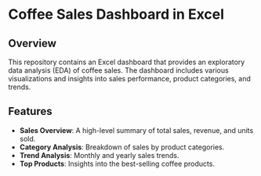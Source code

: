 # Coffee Sales Dashboard in Excel

## Overview
This repository contains an Excel dashboard that provides an exploratory data analysis (EDA) of coffee sales. The dashboard includes various visualizations and insights into sales performance, product categories, and trends.

## Features
- **Sales Overview**: A high-level summary of total sales, revenue, and units sold.
- **Category Analysis**: Breakdown of sales by product categories.
- **Trend Analysis**: Monthly and yearly sales trends.
- **Top Products**: Insights into the best-selling coffee products.

